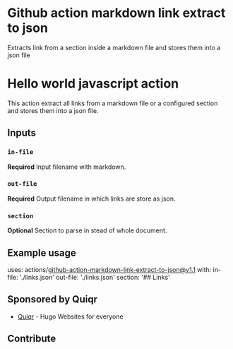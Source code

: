 # Github action markdown link extract to json

Extracts link from a section inside a markdown file and stores them into a json file

# Hello world javascript action

This action extract all links from a markdown file or a configured section and stores them into a json file.

## Inputs

### `in-file`

**Required** Input filename with markdown.

### `out-file`

**Required** Output filename in which links are store as json.

### `section`

**Optional** Section to parse in stead of whole document.

## Example usage

uses: actions/github-action-markdown-link-extract-to-json@v1.1
with:
  in-file: './links.json'
  out-file: './links.json'
  section: '## Links'

## Sponsored by Quiqr

- [Quiqr](https://quiqr.org) - Hugo Websites for everyone

## Contribute
